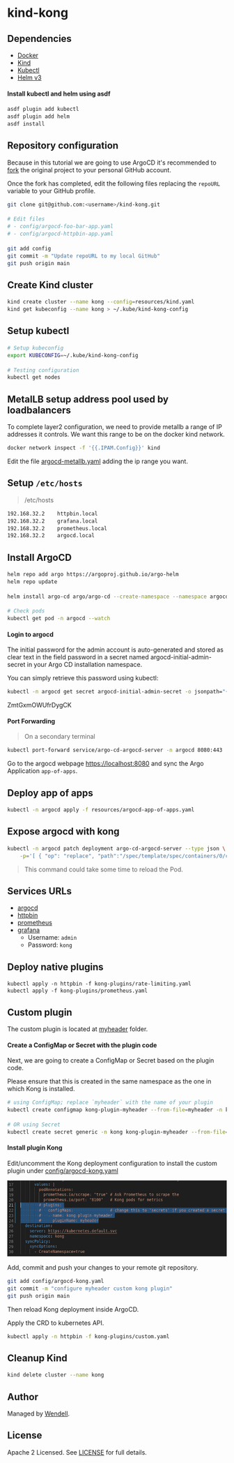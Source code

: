 # kind-kong

## Dependencies

- [Docker](https://docs.docker.com/engine/install/)
- [Kind](https://kind.sigs.k8s.io/docs/user/quick-start/#installation)
- [Kubectl](https://kubernetes.io/docs/tasks/tools/)
- [Helm v3](https://helm.sh/docs/intro/install/)


#### Install kubectl and helm using asdf

```bash
asdf plugin add kubectl
asdf plugin add helm
asdf install
```

## Repository configuration

Because in this tutorial we are going to use ArgoCD it's recommended to [fork](https://github.com/wendellnet/kind-kong/fork) the original project to your personal GitHub account.

Once the fork has completed, edit the following files replacing the `repoURL` variable to your GitHub profile.


```bash
git clone git@github.com:<username>/kind-kong.git

# Edit files
# - config/argocd-foo-bar-app.yaml
# - config/argocd-httpbin-app.yaml

git add config
git commit -m "Update repoURL to my local GitHub"
git push origin main
```

## Create Kind cluster

```bash
kind create cluster --name kong --config=resources/kind.yaml
kind get kubeconfig --name kong > ~/.kube/kind-kong-config
```

## Setup kubectl

```bash
# Setup kubeconfig
export KUBECONFIG=~/.kube/kind-kong-config

# Testing configuration
kubectl get nodes
```

## MetalLB setup address pool used by loadbalancers

To complete layer2 configuration, we need to provide metallb a range of IP addresses it controls.
We want this range to be on the docker kind network.

```bash
docker network inspect -f '{{.IPAM.Config}}' kind
```

Edit the file [argocd-metallb.yaml](config/argocd-metallb.yaml) adding the ip range you want.


## Setup `/etc/hosts`

> /etc/hosts
```bash
192.168.32.2	httpbin.local
192.168.32.2	grafana.local
192.168.32.2	prometheus.local
192.168.32.2	argocd.local
```

## Install ArgoCD

```bash
helm repo add argo https://argoproj.github.io/argo-helm
helm repo update

helm install argo-cd argo/argo-cd --create-namespace --namespace argocd --version 4.5.7 --values resources/argocd-values.yaml

# Check pods
kubectl get pod -n argocd --watch
```

#### Login to argocd

The initial password for the admin account is auto-generated and stored as clear text in the field password in a secret named argocd-initial-admin-secret in your Argo CD installation namespace.

You can simply retrieve this password using kubectl:

```bash
kubectl -n argocd get secret argocd-initial-admin-secret -o jsonpath="{.data.password}" | base64 -d; echo
```
ZmtGxmOWUfrDygCK

#### Port Forwarding

> On a secondary terminal

```bash
kubectl port-forward service/argo-cd-argocd-server -n argocd 8080:443
```

Go to the argocd webpage [https://localhost:8080](https://localhost:8080) and sync the Argo Application `app-of-apps`.

## Deploy app of apps

```bash
kubectl -n argocd apply -f resources/argocd-app-of-apps.yaml
```

## Expose argocd with kong

```bash
kubectl -n argocd patch deployment argo-cd-argocd-server --type json \
    -p='[ { "op": "replace", "path":"/spec/template/spec/containers/0/command","value": ["argocd-server","--staticassets","/shared/app","--repo-server","argo-cd-argocd-repo-server:8081","--dex-server","http://argo-cd-argocd-dex-server:5556","--logformat","text","--loglevel","info","--redis","argo-cd-argocd-redis:6379","--insecure"] }]'
```

> This command could take some time to reload the Pod.

## Services URLs

- [argocd](https://argocd.local)
- [httpbin](https://httpbin.local)
- [prometheus](https://prometheus.local)
- [grafana](https://grafana.local)
    - Username: `admin`
    - Password: `kong`

## Deploy native plugins

```
kubectl apply -n httpbin -f kong-plugins/rate-limiting.yaml
kubectl apply -f kong-plugins/prometheus.yaml
```

## Custom plugin

The custom plugin is located at [myheader](myheader) folder.

#### Create a ConfigMap or Secret with the plugin code

Next, we are going to create a ConfigMap or Secret based on the plugin code.

Please ensure that this is created in the same namespace as the one in which Kong is installed.

```bash
# using ConfigMap; replace `myheader` with the name of your plugin
kubectl create configmap kong-plugin-myheader --from-file=myheader -n kong

# OR using Secret
kubectl create secret generic -n kong kong-plugin-myheader --from-file=myheader
```

#### Install plugin Kong

Edit/uncomment the Kong deployment configuration to install the custom plugin under [config/argocd-kong.yaml](config/argocd-kong.yaml)

![kong-custom-plugin-install](images/kong-custom-plugin-install.png)

Add, commit and push your changes to your remote git repository.

```bash
git add config/argocd-kong.yaml
git commit -m "configure myheader custom kong plugin"
git push origin main
```

Then reload Kong deployment inside ArgoCD.

Apply the CRD to kubernetes API.

```bash
kubectl apply -n httpbin -f kong-plugins/custom.yaml
```

## Cleanup Kind

```bash
kind delete cluster --name kong
```

## Author

Managed by [Wendell](https://github.com/wendellnet).

## License

Apache 2 Licensed. See [LICENSE](https://github.com/wendellnet/kind-kong/blob/master/LICENSE) for full details.